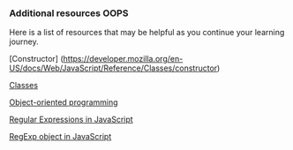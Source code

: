 ### Additional resources OOPS
Here is a list of resources that may be helpful as you continue your learning journey.

[Constructor] (https://developer.mozilla.org/en-US/docs/Web/JavaScript/Reference/Classes/constructor)

[Classes](https://developer.mozilla.org/en-US/docs/Web/JavaScript/Reference/Classes)

[Object-oriented programming ](https://css-tricks.com/the-flavors-of-object-oriented-programming-in-javascript/)

[Regular Expressions in JavaScript](https://developer.mozilla.org/en-US/docs/Web/JavaScript/Guide/Regular_Expressions)

[RegExp object in JavaScript](https://developer.mozilla.org/en-US/docs/Web/JavaScript/Reference/Global_Objects/RegExp)
